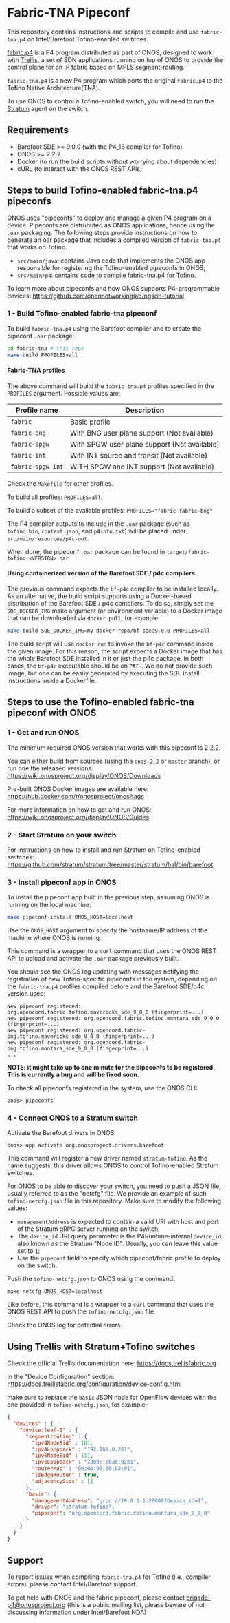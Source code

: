 <!--
Copyright 2020-present Open Networking Foundation
SPDX-License-Identifier: LicenseRef-ONF-Member-Only-1.0
-->

# Fabric-TNA Pipeconf

This repository contains instructions and scripts to compile and use
`fabric-tna.p4` on Intel/Barefoot Tofino-enabled switches.

[fabric.p4][fabric.p4] is a P4 program distributed as part of ONOS, designed to
work with [Trellis](trellis), a set of SDN applications running on top of ONOS
to provide the control plane for an IP fabric based on MPLS segment-routing.

`fabric-tna.p4` is a new P4 program which ports the original `fabric.p4` to
the Tofino Native Architecture(TNA).

To use ONOS to control a Tofino-enabled switch, you will need to run the
[Stratum][stratum] agent on the switch.

## Requirements

* Barefoot SDE >= 9.0.0 (with the P4_16 compiler for Tofino)
* ONOS >= 2.2.2
* Docker (to run the build scripts without worrying about dependencies)
* cURL (to interact with the ONOS REST APIs)

## Steps to build Tofino-enabled fabric-tna.p4 pipeconfs

ONOS uses "pipeconfs" to deploy and manage a given P4 program on a device.
Pipeconfs are distrubuted as ONOS applications, hence using the `.oar`
packaging. The following steps provide instructions on how to generate an oar
package that includes a compiled version of `fabric-tna.p4` that works on Tofino.

* `src/main/java`: contains Java code that implements the ONOS app responsible
  for registering the Tofino-enabled pipeconfs in ONOS;
* `src/main/p4`: contains code to compile fabric-tna.p4 for Tofino.

To learn more about pipeconfs and how ONOS supports P4-programmable devices:
<https://github.com/opennetworkinglab/ngsdn-tutorial>

### 1 - Build Tofino-enabled fabric-tna pipeconf

To build `fabric-tna.p4` using the Barefoot compiler and to create the pipeconf
`.oar` package:

```bash
cd fabric-tna # this repo
make build PROFILES=all
```

#### Fabric-TNA profiles

The above command will build the `fabric-tna.p4` profiles specified in the
`PROFILES` argument. Possible values are:

| Profile name            | Description                                        |
| ------------------------|----------------------------------------------------|
| `fabric`                | Basic profile                                      |
| `fabric-bng`            | With BNG user plane support (Not available)        |
| `fabric-spgw`           | With SPGW user plane support (Not available)       |
| `fabric-int`            | With INT source and transit (Not available)        |
| `fabric-spgw-int`       | WITH SPGW and INT support (Not available)          |

Check the `Makefile` for other profiles.

To build all profiles: `PROFILES=all`.

To build a subset of the available profiles: `PROFILES="fabric fabric-bng"`

The P4 compiler outputs to include in the `.oar` package (such as `tofino.bin`,
`context.json`, and `p4info.txt`) will be placed under
`src/main/resources/p4c-out`.

When done, the pipeconf `.oar` package can be found in
`target/fabric-tofino-<VERSION>.oar`

#### Using containerized version of the Barefoot SDE / p4c compilers

The previous command expects the `bf-p4c` compiler to be installed locally. As an
alternative, the build script supports using a Docker-based distribution of the
Barefoot SDE / p4c compilers. To do so, simply set the `SDE_DOCKER_IMG`
make argument (or environment variable) to a Docker image that can be downloaded
via `docker pull`, for example:

```bash
make build SDE_DOCKER_IMG=my-docker-repo/bf-sde:9.0.0 PROFILES=all
```

The build script will use `docker run` to invoke the `bf-p4c` command inside the
given image. For this reason, the script expects a Docker image that has the
whole Barefoot SDE installed in it or just the p4c package. In both cases, the
`bf-p4c` executable should be on `PATH`. We do not provide such image, but one
can be easily generated by executing the SDE install instructions inside a
Dockerfile.

## Steps to use the Tofino-enabled fabric-tna pipeconf with ONOS

### 1 - Get and run ONOS

The minimum required ONOS version that works with this pipeconf is 2.2.2.

You can either build from sources (using the `onos-2.2` or `master` branch), or
run one the released versions:
<https://wiki.onosproject.org/display/ONOS/Downloads>

Pre-built ONOS Docker images are available here:
<https://hub.docker.com/r/onosproject/onos/tags>

For more information on how to get and run ONOS:
<https://wiki.onosproject.org/display/ONOS/Guides>

### 2 - Start Stratum on your switch

For instructions on how to install and run Stratum on Tofino-enabled switches:
<https://github.com/stratum/stratum/tree/master/stratum/hal/bin/barefoot>

### 3 - Install pipeconf app in ONOS

To install the pipeconf app built in the previous step, assuming ONOS is
running on the local machine:

```bash
make pipeconf-install ONOS_HOST=localhost
```

Use the `ONOS_HOST` argument to specify the hostname/IP address of the machine
where ONOS is running.

This command is a wrapper to a `curl` command that uses the ONOS REST API to
upload and activate the `.oar` package previously built.

You should see the ONOS log updating with messages notifying the registration of
new Tofino-specific pipeconfs in the system, depending on the `fabric-tna.p4`
profiles compiled before and the Barefoot SDE/p4c version used:

```
New pipeconf registered: org.opencord.fabric.tofino.mavericks_sde_9_0_0 (fingerprint=...)
New pipeconf registered: org.opencord.fabric.tofino.montara_sde_9_0_0 (fingerprint=...)
New pipeconf registered: org.opencord.fabric-bng.tofino.mavericks_sde_9_0_0 (fingerprint=...)
New pipeconf registered: org.opencord.fabric-bng.tofino.montara_sde_9_0_0 (fingerprint=...)
...
```

**NOTE: it might take up to one minute for the pipeconfs to be registered.
This is currently a bug and will be fixed soon.**

To check all pipeconfs registered in the system, use the ONOS CLI:

```
onos> pipeconfs
```

### 4 - Connect ONOS to a Stratum switch

Activate the Barefoot drivers in ONOS:

```
onos> app activate org.onosproject.drivers.barefoot
```

This command will register a new driver named `stratum-tofino`. As the name
suggests, this driver allows ONOS to control Tofino-enabled Stratum switches.

For ONOS to be able to discover your switch, you need to push a JSON file,
usually referred to as the "netcfg" file. We provide an example of such
`tofino-netcfg.json` file in this repository. Make sure to modify the following
values:

* `managementAddress` is expected to contain a valid URI with host and port of
  the Stratum gRPC server running on the switch;
* The `device_id` URI query parameter is the P4Runtime-internal `device_id`,
  also known as the Stratum "Node ID". Usually, you can leave this value set to
  `1`;
* Use the `pipeconf` field to specify which pipeconf/fabric profile to deploy on
  the switch.

Push the `tofino-netcfg.json` to ONOS using the command:

```
make netcfg ONOS_HOST=localhost
```

Like before, this command is a wrapper to a `curl` command that uses the ONOS
REST API to push the `tofino-netcfg.json` file.

Check the ONOS log for potential errors.

## Using Trellis with Stratum+Tofino switches

Check the official Trellis documentation here:
<https://docs.trellisfabric.org>

In the "Device Configuration" section:
<https://docs.trellisfabric.org/configuration/device-config.html>

make sure to replace the `basic` JSON node for OpenFlow devices with the one
provided in `tofino-netcfg.json`, for example:

```json
{
  "devices" : {
    "device:leaf-1" : {
      "segmentrouting" : {
        "ipv4NodeSid" : 101,
        "ipv4Loopback" : "192.168.0.201",
        "ipv6NodeSid" : 111,
        "ipv6Loopback" : "2000::c0a8:0201",
        "routerMac" : "00:00:00:00:02:01",
        "isEdgeRouter" : true,
        "adjacencySids" : []
      },
      "basic": {
        "managementAddress": "grpc://10.0.0.1:28000?device_id=1",
        "driver": "stratum-tofino",
        "pipeconf": "org.opencord.fabric.tofino.montara_sde_9_0_0"
      }
    }
  }
}
```

## Support

To report issues when compiling `fabric-tna.p4` for Tofino (i.e., compiler errors), please contact Intel/Barefoot support.

To get help with ONOS and the fabric pipeconf, please contact
<brigade-p4@onosproject.org> (this is a public mailing list, please beware of
not discussing information under Intel/Barefoot NDA)

[stratum]: https://github.com/stratum/stratum
[trellis]: https://www.opennetworking.org/trellis
[fabric.p4]: https://github.com/opennetworkinglab/onos/tree/master/pipelines/fabric/impl/src/main/resources
